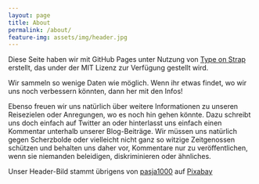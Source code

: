 ```yaml
---
layout: page
title: About
permalink: /about/
feature-img: assets/img/header.jpg
---
```


Diese Seite haben wir mit GitHub Pages unter Nutzung von [Type on Strap](https://github.io/sylhare/Type-on-Strap) erstellt, das under der MIT Lizenz zur Verfügung gestellt wird.

Wir sammeln so wenige Daten wie möglich. Wenn ihr etwas findet, wo wir uns noch verbessern könnten, dann her mit den Infos!

Ebenso freuen wir uns natürlich über weitere Informationen zu unseren Reisezielen oder Anregungen, wo es noch hin gehen könnte. Dazu schreibt uns doch einfach auf Twitter an oder hinterlasst uns einfach einen Kommentar unterhalb unserer Blog-Beiträge. Wir müssen uns natürlich gegen Scherzbolde oder vielleicht nicht ganz so witzige Zeitgenossen schützen und behalten uns daher vor, Kommentare nur zu veröffentlichen, wenn sie niemanden beleidigen, diskriminieren oder ähnliches.

Unser Header-Bild stammt übrigens von <a href="https://pixabay.com/de/users/pasja1000-6355831/?utm_source=link-attribution&amp;utm_medium=referral&amp;utm_campaign=image&amp;utm_content=4948376">pasja1000</a> auf <a href="https://pixabay.com/de/?utm_source=link-attribution&amp;utm_medium=referral&amp;utm_campaign=image&amp;utm_content=4948376">Pixabay</a>
